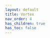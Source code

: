 ```yaml
---
layout: default
title: Vortex
nav_order: 4
has_children: true
has_toc: false
---
```


<script>
setTimeout(() => {
  window.location.href = "/wtnc/vortex/install";
}, 0);
</script>


